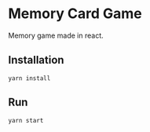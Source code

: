 # Memory Card Game
Memory game made in react.

## Installation
```
yarn install
```

## Run
```
yarn start
```